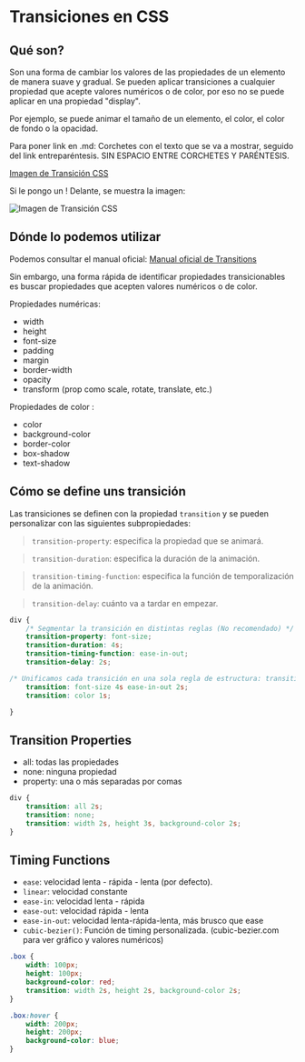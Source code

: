 # Transiciones en CSS

## Qué son?

Son una forma de cambiar los valores de las propiedades de un elemento de manera suave y gradual. Se pueden aplicar transiciones a cualquier propiedad que acepte valores numéricos o de color, por eso no se puede aplicar en una propiedad "display".

Por ejemplo, se puede animar el tamaño de un elemento, el color, el color de fondo o la opacidad.

Para poner link en .md: Corchetes con el texto que se va a mostrar, seguido del link entreparéntesis. SIN ESPACIO ENTRE CORCHETES Y PARÉNTESIS.

[Imagen de Transición CSS](https://cdn-images-1.medium.com/v2/resize:fit:954/1*_6MfwckxNfQTca9SiG8MdQ.png)

Si le pongo un ! Delante, se muestra la imagen:

![Imagen de Transición CSS](https://cdn-images-1.medium.com/v2/resize:fit:954/1*_6MfwckxNfQTca9SiG8MdQ.png)

## Dónde lo podemos utilizar

Podemos consultar el manual oficial:
[Manual oficial de Transitions](https://developer.mozilla.org/en-US/docs/Web/CSS/transition)

Sin embargo, una forma rápida de identificar propiedades transicionables es buscar propiedades que acepten valores numéricos o de color.

Propiedades numéricas:
- width
- height
- font-size
- padding
- margin
- border-width
- opacity
- transform (prop como scale, rotate, translate, etc.)

Propiedades de color :
- color
- background-color
- border-color
- box-shadow
- text-shadow

## Cómo se define uns transición

Las transiciones se definen con la propiedad `transition` y se pueden personalizar con las siguientes subpropiedades:

> `transition-property`: especifica la propiedad que se animará.

> `transition-duration`: especifica la duración de la animación.

> `transition-timing-function`: especifica la función de temporalización de la animación.

> `transition-delay`: cuánto va a tardar en empezar.

```css
div {
    /* Segmentar la transición en distintas reglas (No recomendado) */
    transition-property: font-size;
    transition-duration: 4s;
    transition-timing-function: ease-in-out;
    transition-delay: 2s;

/* Unificamos cada transición en una sola regla de estructura: transition: <property> <duration> <timing-function> <delay>*/
    transition: font-size 4s ease-in-out 2s;
    transition: color 1s;

}
```

## Transition Properties

- all: todas las propiedades
- none: ninguna propiedad
- property: una o más separadas por comas

```css
div {
    transition: all 2s;
    transition: none;
    transition: width 2s, height 3s, background-color 2s;
}
```
## Timing Functions

- `ease`: velocidad lenta - rápida - lenta (por defecto).
- `linear`: velocidad constante
- `ease-in`: velocidad lenta - rápida
- `ease-out`: velocidad rápida - lenta
- `ease-in-out`: velocidad lenta-rápida-lenta, más brusco que ease
- `cubic-bezier()`: Función de timing personalizada. (cubic-bezier.com para ver gráfico y valores numéricos)

```css
.box {
    width: 100px;
    height: 100px;
    background-color: red;
    transition: width 2s, height 2s, background-color 2s;
}

.box:hover {
    width: 200px;
    height: 200px;
    background-color: blue;
}
```